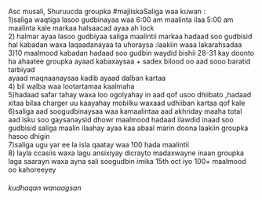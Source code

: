 Asc musali\,
 Shuruucda groupka #majliskaSaliga waa kuwan :\
 1)saliga waqtiga lasoo gudbinayaa waa 6:00 am maalinta ilaa 5:00 am maalinta kale markaa halsaacad ayaa ah lock\
 2) halmar ayaa lasoo gudbiyaa saliga maalintii markaa hadaad soo gudbisid hal kabadan waxa laqaadanayaa ta uhoraysa :laakiin waaa lakarahsadaa\
 3)10 maalmood kabadan hadaad soo gudbin waydid bishii 28-31 kay doonto ha ahaatee groupka ayaad kabaxaysaa + sadex bilood oo aad sooo baratid tarbiyad \
 ayaad maqnaanaysaa kadib ayaad dalban kartaa\
 4) bil walba waa lootartamaa kaalmaha \
 5)hadaad safar tahay waxa loo ogolyahay in aad qof usoo dhiibato ,hadaad xitaa bilaa charger uu kaayahay mobilku waxaad udhiiban kartaa qof kale\
 6)saliga aad soogudbinaysaa waa kamaalintaa aad akhriday maaha total aad isku soo gaysanaysid dhowr maalmood hadaad ilawdid inaad soo gudbisid saliga maalin 
 ilaahay ayaa kaa abaal marin doona laakiin groupka hasoo dhigin \
 7)saliga ugu yar ee la isla qaatay waa 100 hada maalintii \
 8) layla ccasiis waxa lagu ansixiyay dicrayto madaxwayne inaan groupka laga saarayn waxa ayna sali soogudbin imika 15th oct iyo 100+  maalmood oo kahoreeyey
   ###### kudhaqan wanaagsan
 
